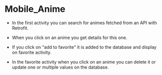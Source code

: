 # Mobile_Anime

- In the first activity you can search for animes fetched from an API with Retrofit.

- When you click on an anime you get details for this one.

- If you click on "add to favorite" it is added to the database and display on favorite activity.

- In the favorite activity when you click on an anime you can delete it or update one or multiple values on the database.
